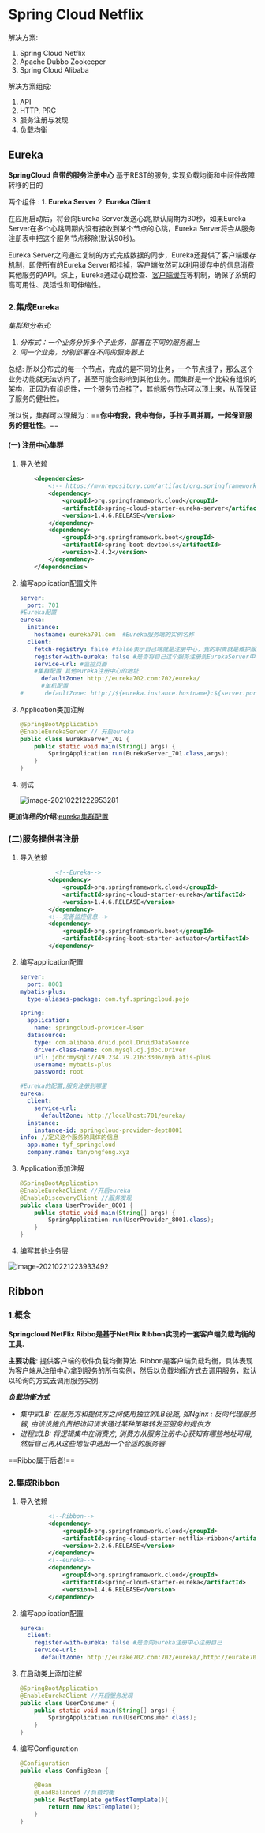 # Spring Cloud Netflix

解决方案:

1. Spring Cloud Netflix
2. Apache Dubbo Zookeeper
3. Spring Cloud Alibaba 

解决方案组成:

1. API
2. HTTP, PRC
3. 服务注册与发现
4.  负载均衡

## Eureka

**SpringCloud 自带的服务注册中心** 基于REST的服务, 实现负载均衡和中间件故障转移的目的 

两个组件 : 1. **Eureka Server** 2. **Eureka Client**

在应用启动后，将会向Eureka Server发送心跳,默认周期为30秒，如果Eureka Server在多个心跳周期内没有接收到某个节点的心跳，Eureka Server将会从服务注册表中把这个服务节点移除(默认90秒)。

Eureka Server之间通过复制的方式完成数据的同步，Eureka还提供了客户端缓存机制，即使所有的Eureka Server都挂掉，客户端依然可以利用缓存中的信息消费其他服务的API。综上，Eureka通过心跳检查、[客户端缓存](https://baike.baidu.com/item/客户端缓存/10237000)等机制，确保了系统的高可用性、灵活性和可伸缩性。

### 2.集成Eureka

*集群和分布式*:

1. *分布式：一个业务分拆多个子业务，部署在不同的服务器上*
2. *同一个业务，分别部署在不同的服务器上*

总结: 所以分布式的每一个节点，完成的是不同的业务，一个节点挂了，那么这个业务功能就无法访问了，甚至可能会影响到其他业务。而集群是一个比较有组织的架构，正因为有组织性，一个服务节点挂了，其他服务节点可以顶上来，从而保证了服务的健壮性。

所以说，集群可以理解为：==**你中有我，我中有你，手拉手肩并肩，一起保证服务的健壮性**。==

#### (一) 注册中心集群

1. 导入依赖

   ```xml
       <dependencies>
           <!-- https://mvnrepository.com/artifact/org.springframework.cloud/spring-cloud-starter-eureka-server -->
           <dependency>
               <groupId>org.springframework.cloud</groupId>
               <artifactId>spring-cloud-starter-eureka-server</artifactId>
               <version>1.4.6.RELEASE</version>
           </dependency>
           <dependency>
               <groupId>org.springframework.boot</groupId>
               <artifactId>spring-boot-devtools</artifactId>
               <version>2.4.2</version>
           </dependency>
       </dependencies>
   ```

2. 编写application配置文件

   ```yaml
   server:
     port: 701
   #Eureka配置
   eureka:
     instance:
       hostname: eureka701.com  #Eureka服务端的实例名称
     client:
       fetch-registry: false #false表示自己端就是注册中心，我的职责就是维护服务实例，并不需要去检索服务
       register-with-eureka: false #是否将自己这个服务注册到EurekaServer中
       service-url: #监控页面
       #集群配置 其他eureka注册中心的地址
         defaultZone: http://eureka702.com:702/eureka/
         #单机配置
   #      defaultZone: http://${eureka.instance.hostname}:${server.port}/eureka/
   ```

3. Application类加注解

   ```java
   @SpringBootApplication
   @EnableEurekaServer // 开启eureka
   public class EurekaServer_701 {
       public static void main(String[] args) {
           SpringApplication.run(EurekaServer_701.class,args);
       }
   }
   ```

4. 测试

   ![image-20210221222953281](https://kauizhaotan.oss-cn-shanghai.aliyuncs.com/img/image-20210221222953281.png)



**更加详细的介绍**:[eureka集群配置](http://blog.itpub.net/31558358/viewspace-2375380/)

### (二)服务提供者注册

1. 导入依赖

   ```xml
    		 <!--Eureka-->
           <dependency>
               <groupId>org.springframework.cloud</groupId>
               <artifactId>spring-cloud-starter-eureka</artifactId>
               <version>1.4.6.RELEASE</version>
           </dependency>
           <!--完善监控信息-->
           <dependency>
               <groupId>org.springframework.boot</groupId>
               <artifactId>spring-boot-starter-actuator</artifactId>
           </dependency>
   ```

2. 编写application配置

   ```yaml
   server:
     port: 8001
   mybatis-plus:
     type-aliases-package: com.tyf.springcloud.pojo
   
   spring:
     application:
       name: springcloud-provider-User
     datasource:
       type: com.alibaba.druid.pool.DruidDataSource
       driver-class-name: com.mysql.cj.jdbc.Driver
       url: jdbc:mysql://49.234.79.216:3306/myb atis-plus
       username: mybatis-plus
       password: root
   
   #Eureka的配置,服务注册到哪里
   eureka:
     client:
       service-url:
         defaultZone: http://localhost:701/eureka/
     instance:
       instance-id: springcloud-provider-dept8001
   info: //定义这个服务的具体的信息
     app.name: tyf_springcloud
     company.name: tanyongfeng.xyz
   
   ```

3. Application添加注解

   ```java
   @SpringBootApplication
   @EnableEurekaClient //开启eureka
   @EnableDiscoveryClient //服务发现
   public class UserProvider_8001 {
       public static void main(String[] args) {
           SpringApplication.run(UserProvider_8001.class);
       }
   }
   ```

4. 编写其他业务层

![image-20210221223933492](https://kauizhaotan.oss-cn-shanghai.aliyuncs.com/img/image-20210221223933492.png)

## Ribbon

### 1.概念

**Springcloud NetFlix Ribbo是基于NetFlix Ribbon实现的一套客户端负载均衡的工具.**

**主要功能**: 提供客户端的软件负载均衡算法. Ribbon是客户端负载均衡，具体表现为客户端从注册中心拿到服务的所有实例，然后以负载均衡方式去调用服务，默认以轮询的方式去调用服务实例.

***负载均衡方式***

- *集中式LB: 在服务方和提供方之间使用独立的LB设施, 如Nginx : 反向代理服务器, 由该设施负责把访问请求通过某种策略转发至服务的提供方.*
- *进程式LB: 将逻辑集中在消费方, 消费方从服务注册中心获知有哪些地址可用, 然后自己再从这些地址中选出一个合适的服务器*

==Ribbo属于后者!==

### 2.集成Ribbon

1. 导入依赖

   ```xml
           <!--Ribbon-->
           <dependency>
               <groupId>org.springframework.cloud</groupId>
               <artifactId>spring-cloud-starter-netflix-ribbon</artifactId>
               <version>2.2.6.RELEASE</version>
           </dependency>
           <!--eureka-->
           <dependency>
               <groupId>org.springframework.cloud</groupId>
               <artifactId>spring-cloud-starter-eureka</artifactId>
               <version>1.4.6.RELEASE</version>
           </dependency>
   ```

2. 编写application配置

   ```yaml
   eureka:
     client:
       register-with-eureka: false #是否向eureka注册中心注册自己
       service-url:
         defaultZone: http://eurake702.com:702/eureka/,http://eurake701.com:701/eureka/
   
   ```

3. 在启动类上添加注解

   ```java
   @SpringBootApplication
   @EnableEurekaClient //开启服务发现
   public class UserConsumer {
       public static void main(String[] args) {
           SpringApplication.run(UserConsumer.class);
       }
   }
   ```

4. 编写Configuration

   ```java
   @Configuration
   public class ConfigBean {
   
       @Bean
       @LoadBalanced //负载均衡
       public RestTemplate getRestTemplate(){
           return new RestTemplate();
       }
   }
   ```

   

